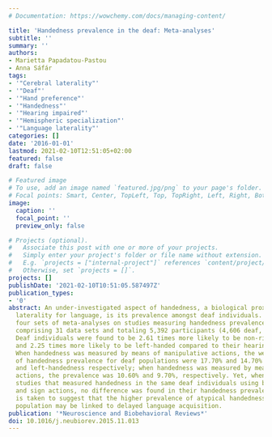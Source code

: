 ```yaml
---
# Documentation: https://wowchemy.com/docs/managing-content/

title: 'Handedness prevalence in the deaf: Meta-analyses'
subtitle: ''
summary: ''
authors:
- Marietta Papadatou-Pastou
- Anna Sáfár
tags:
- '"Cerebral laterality"'
- '"Deaf"'
- '"Hand preference"'
- '"Handedness"'
- '"Hearing impaired"'
- '"Hemispheric specialization"'
- '"Language laterality"'
categories: []
date: '2016-01-01'
lastmod: 2021-02-10T12:51:05+02:00
featured: false
draft: false

# Featured image
# To use, add an image named `featured.jpg/png` to your page's folder.
# Focal points: Smart, Center, TopLeft, Top, TopRight, Left, Right, BottomLeft, Bottom, BottomRight.
image:
  caption: ''
  focal_point: ''
  preview_only: false

# Projects (optional).
#   Associate this post with one or more of your projects.
#   Simply enter your project's folder or file name without extension.
#   E.g. `projects = ["internal-project"]` references `content/project/deep-learning/index.md`.
#   Otherwise, set `projects = []`.
projects: []
publishDate: '2021-02-10T10:51:05.587497Z'
publication_types:
- '0'
abstract: An under-investigated aspect of handedness, a biological proxy for cerebral
  laterality for language, is its prevalence amongst deaf individuals. We present
  four sets of meta-analyses on studies measuring handedness prevalence in deaf individuals,
  comprising 31 data sets and totaling 5,392 participants (4,606 deaf, 786 hearing).
  Deaf individuals were found to be 2.61 times more likely to be non-right-handed
  and 2.25 times more likely to be left-handed compared to their hearing counterparts.
  When handedness was measured by means of manipulative actions, the weighted estimates
  of handedness prevalence for deaf populations were 17.70% and 14.70% for non-right-
  and left-handedness respectively; when handedness was measured by means of sign
  actions, the prevalence was 10.60% and 9.70%, respectively. Yet, when comparing
  studies that measured handedness in the same deaf individuals using both manipulative
  and sign actions, no difference was found in their handedness prevalence. This pattern
  is taken to suggest that the higher prevalence of atypical handedness in the deaf
  population may be linked to delayed language acquisition.
publication: '*Neuroscience and Biobehavioral Reviews*'
doi: 10.1016/j.neubiorev.2015.11.013
---
```

